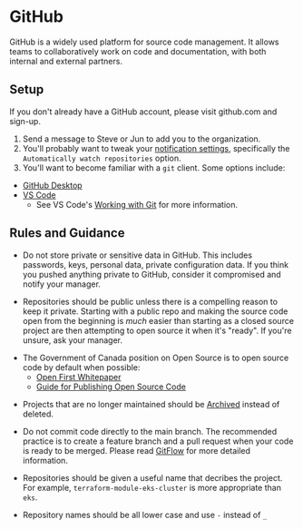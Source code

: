 # GitHub
GitHub is a widely used platform for source code management. It allows teams to collaboratively work on code and documentation, with both internal and external partners.

## Setup

If you don't already have a GitHub account, please visit github.com and sign-up. 

1. Send a message to Steve or Jun to add you to the organization.
2. You'll probably want to tweak your [notification settings](https://github.com/settings/notifications), specifically the `Automatically watch repositories` option.  
3. You'll want to become familiar with a `git` client.  Some options include:

* [GitHub Desktop](https://desktop.github.com/)
* [VS Code](https://code.visualstudio.com/) 
  * See VS Code's [Working with Git](https://code.visualstudio.com/docs/editor/versioncontrol) for more information.



## Rules and Guidance

* Do not store private or sensitive data in GitHub. This includes passwords, keys, personal data, private configuration data.  If you think you pushed anything private to GitHub,
consider it compromised and notify your manager.

* Repositories should be public unless there is a compelling reason to keep it private.  Starting with a public repo and making the source code open from the beginning is _much_ easier than starting as a closed source project are then attempting to open source it when it's "ready".  If you're unsure, ask your manager.
- The Government of Canada position on Open Source is to open source code by default when possible: 
   - [Open First Whitepaper](https://github.com/canada-ca/Open_First_Whitepaper/blob/master/en/4_Open_Source_Software_Contribution.md) 
   - [Guide for Publishing Open Source Code](https://www.canada.ca/en/government/system/digital-government/digital-government-innovations/open-source-software/guide-for-publishing-open-source-code.html)
   
* Projects that are no longer maintained should be [Archived](https://docs.github.com/en/free-pro-team@latest/github/creating-cloning-and-archiving-repositories/archiving-repositories) instead of deleted. 

* Do not commit code directly to the main branch. The recommended practice is to create a feature branch and a pull request when your code is ready to be merged.  Please read [GitFlow](https://guides.github.com/introduction/flow/) for more detailed information.

* Repositories should be given a useful name that decribes the project. For example, `terraform-module-eks-cluster` is more appropriate than `eks`.  

* Repository names should be all lower case and use `-` instead of `_`


